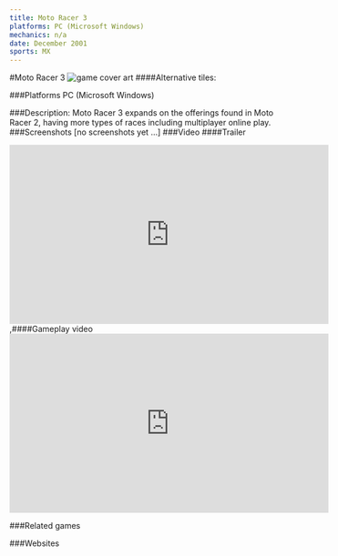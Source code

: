 ```yaml
---
title: Moto Racer 3
platforms: PC (Microsoft Windows)
mechanics: n/a
date: December 2001
sports: MX
---
```

#Moto Racer 3
![game cover art](//images.igdb.com/igdb/image/upload/t_cover_big/uczhu9anrqcgtpbwzvs1.jpg "Logo Title Text 1")
####Alternative tiles:

###Platforms
PC (Microsoft Windows)

###Description:
Moto Racer 3 expands on the offerings found in Moto Racer 2, having more types of races including multiplayer online play.
###Screenshots
[no screenshots yet ...]
###Video
####Trailer

<iframe width="560" height="315" src="https://www.youtube.com/embed/tmlbid0iX1Q" frameborder="0" allowfullscreen></iframe>
,####Gameplay video

<iframe width="560" height="315" src="https://www.youtube.com/embed/Ys4iBUn8030" frameborder="0" allowfullscreen></iframe>

###Related games

###Websites

